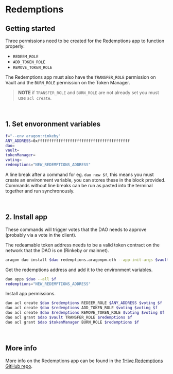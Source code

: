 # Redemptions

## Getting started

Three permissions need to be created for the Redemptions app to function properly:

* `REDEEM_ROLE`
* `ADD_TOKEN_ROLE`
* `REMOVE_TOKEN_ROLE`

The Redemptions app must also have the `TRANSFER_ROLE` permission on Vault and the `BURN_ROLE` permission on the Token Manager.

> **NOTE** if `TRANSFER_ROLE` and `BURN_ROLE` are not already set you must use `acl create`.

<br>

## 1. Set envoronment variables 

```bash
f="--env aragon:rinkeby"
ANY_ADDRESS=0xffffffffffffffffffffffffffffffffffffffff
dao=
vault=
tokenManager=
voting=
redemptions="NEW_REDEMPTIONS_ADDRESS"
```

A line break after a command for eg. `dao new $f`, this means you must create an environment variable, you can stores these in the block provided. Commands without line breaks can be run as pasted into the terminal together and run synchronously.

<br>

## 2. Install app

These commands will trigger votes that the DAO needs to approve (probably via a vote in the client).

The redeamable token address needs to be a valid token contract on the network that the DAO is on (Rinkeby or mainnet).

```bash
aragon dao install $dao redemptions.aragonpm.eth --app-init-args $vault $tokenManager ["'Redemable_Token_Address1', 'Redemable_Token_Address2'"] $f
```

Get the redemptions address and add it to the environment variables.

```bash
dao apps $dao --all $f
redemptions="NEW_REDEMPTIONS_ADDRESS"
```

Install app permissions.
```bash
dao acl create $dao $redemptions REDEEM_ROLE $ANY_ADDRESS $voting $f
dao acl create $dao $redemptions ADD_TOKEN_ROLE $voting $voting $f
dao acl create $dao $redemptions REMOVE_TOKEN_ROLE $voting $voting $f
dao acl grant $dao $vault TRANSFER_ROLE $redemptions $f
dao acl grant $dao $tokenManager BURN_ROLE $redemptions $f
```

<br>

## More info

More info on the Redemptions app can be found in the [1Hive Redemptions GitHub repo](https://github.com/1Hive/redemptions-app).
